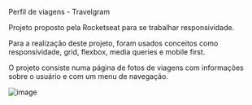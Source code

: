 Perfil de viagens - Travelgram 

Projeto proposto pela Rocketseat para se trabalhar responsividade.

Para a realização deste projeto, foram usados conceitos como responsividade, grid, flexbox, media queries e mobile first.

O projeto consiste numa página de fotos de viagens com informações sobre o usuário e com um menu de navegação.

![image](https://github.com/user-attachments/assets/d28cdc43-1b1e-4fbb-9288-87ef149f98c2)
